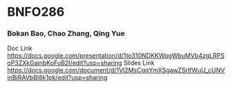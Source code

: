# BNFO286
### Bokan Bao, Chao Zhang, Qing Yue
Doc Link
https://docs.google.com/presentation/d/1to310NDKKWqgWbuMVb4zgLRPSoP3ZXkGajnbKoFuB2I/edit?usp=sharing
Slides Link
https://docs.google.com/document/d/1Vl2MsCqqYmXSgawZSrlfWuU_cUNVinBiRAVbBI8k1pk/edit?usp=sharing
